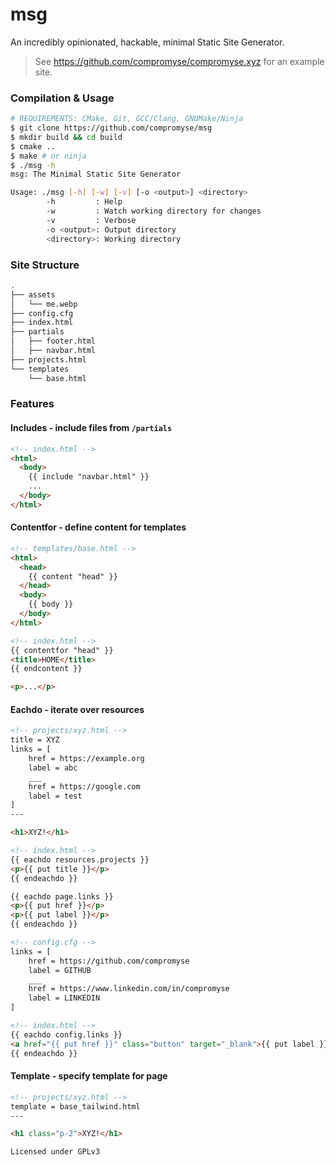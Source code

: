 # msg
An incredibly opinionated, hackable, minimal Static Site Generator.

> See https://github.com/compromyse/compromyse.xyz for an example site.

### Compilation & Usage
```sh
# REQUIREMENTS: CMake, Git, GCC/Clang, GNUMake/Ninja
$ git clone https://github.com/compromyse/msg
$ mkdir build && cd build
$ cmake ..
$ make # or ninja
$ ./msg -h
msg: The Minimal Static Site Generator

Usage: ./msg [-h] [-w] [-v] [-o <output>] <directory>
        -h         : Help
        -w         : Watch working directory for changes
        -v         : Verbose
        -o <output>: Output directory
        <directory>: Working directory
```

### Site Structure
```sh
.
├── assets
│   └── me.webp
├── config.cfg
├── index.html
├── partials
│   ├── footer.html
│   ├── navbar.html
├── projects.html
└── templates
    └── base.html
```

### Features

#### Includes - include files from `/partials`

```html
<!-- index.html -->
<html>
  <body>
    {{ include "navbar.html" }}
    ...
  </body>
</html>
```

#### Contentfor - define content for templates

```html
<!-- templates/base.html -->
<html>
  <head>
    {{ content "head" }}
  </head>
  <body>
    {{ body }}
  </body>
</html>

<!-- index.html -->
{{ contentfor "head" }}
<title>HOME</title>
{{ endcontent }}

<p>...</p>
```

#### Eachdo - iterate over resources
```html
<!-- projects/xyz.html -->
title = XYZ
links = [
    href = https://example.org
    label = abc
    ___
    href = https://google.com
    label = test
]
---

<h1>XYZ!</h1>

<!-- index.html -->
{{ eachdo resources.projects }}
<p>{{ put title }}</p>
{{ endeachdo }}

{{ eachdo page.links }}
<p>{{ put href }}</p>
<p>{{ put label }}</p>
{{ endeachdo }}
```

```html
<!-- config.cfg -->
links = [
    href = https://github.com/compromyse
    label = GITHUB
    ___
    href = https://www.linkedin.com/in/compromyse
    label = LINKEDIN
]

<!-- index.html -->
{{ eachdo config.links }}
<a href="{{ put href }}" class="button" target="_blank">{{ put label }}</a>
{{ endeachdo }}
```

#### Template - specify template for page
```html
<!-- projects/xyz.html -->
template = base_tailwind.html
---

<h1 class="p-2">XYZ!</h1>
```

`Licensed under GPLv3`
